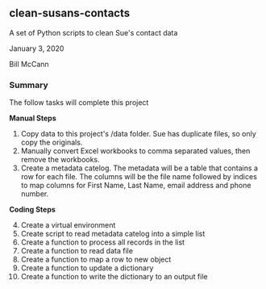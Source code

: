 ## clean-susans-contacts
A set of Python scripts to clean Sue's contact data

January 3, 2020

Bill McCann

### Summary
The follow tasks will complete this project

__Manual Steps__

1. Copy data to this project's /data folder. Sue has duplicate files, so only copy the originals.
2. Manually convert Excel workbooks to comma separated values, then remove the workbooks.
3. Create a metadata catelog. The metadata will be a table that contains a row for each file. The columns will be the file name followed by indices to map columns for First Name, Last Name, email address and phone number.

__Coding Steps__

4. Create a virtual environment
5. Create script to read metadata catelog into a simple list
7. Create a function to process all records in the list
6. Create a function to read data file
7. Create a function to map a row to new object
8. Create a function to update a dictionary
9. Create a function to write the dictionary to an output file

